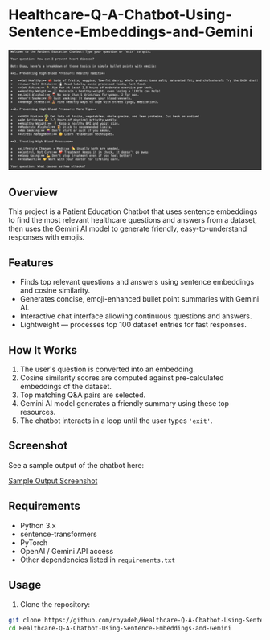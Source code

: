 # Healthcare-Q-A-Chatbot-Using-Sentence-Embeddings-and-Gemini

![Sample Output](https://github.com/royadeh/Healthcare-Q-A-Chatbot-Using-Sentence-Embeddings-and-Gemini/blob/main/Q%26A.png)

## Overview

This project is a Patient Education Chatbot that uses sentence embeddings to find the most relevant healthcare questions and answers from a dataset, then uses the Gemini AI model to generate friendly, easy-to-understand responses with emojis.

## Features

- Finds top relevant questions and answers using sentence embeddings and cosine similarity.
- Generates concise, emoji-enhanced bullet point summaries with Gemini AI.
- Interactive chat interface allowing continuous questions and answers.
- Lightweight — processes top 100 dataset entries for fast responses.

## How It Works

1. The user's question is converted into an embedding.
2. Cosine similarity scores are computed against pre-calculated embeddings of the dataset.
3. Top matching Q&A pairs are selected.
4. Gemini AI model generates a friendly summary using these top resources.
5. The chatbot interacts in a loop until the user types `'exit'`.

## Screenshot

See a sample output of the chatbot here:

[Sample Output Screenshot](https://github.com/royadeh/Healthcare-Q-A-Chatbot-Using-Sentence-Embeddings-and-Gemini/blob/main/Q%26A.png)

## Requirements

- Python 3.x
- sentence-transformers
- PyTorch
- OpenAI / Gemini API access
- Other dependencies listed in `requirements.txt`

## Usage

1. Clone the repository:

```bash
git clone https://github.com/royadeh/Healthcare-Q-A-Chatbot-Using-Sentence-Embeddings-and-Gemini.git
cd Healthcare-Q-A-Chatbot-Using-Sentence-Embeddings-and-Gemini
